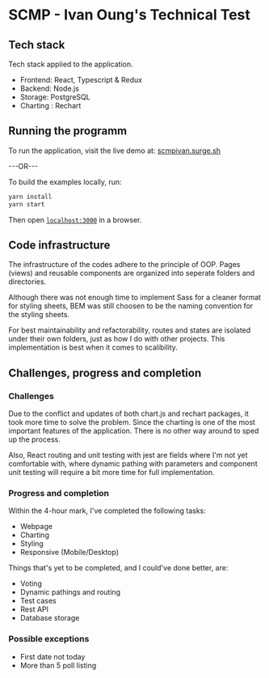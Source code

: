 # SCMP - Ivan Oung's Technical Test

## Tech stack

Tech stack applied to the application.

-   Frontend: React, Typescript & Redux
-   Backend: Node.js
-   Storage: PostgreSQL
-   Charting : Rechart

## Running the programm

To run the application, visit the live demo at: [scmpivan.surge.sh](http://scmpivan.surge.sh/)

---OR---

To build the examples locally, run:

```bash
yarn install
yarn start
```

Then open [`localhost:3000`](http://localhost:3000) in a browser.

## Code infrastructure

The infrastructure of the codes adhere to the principle of OOP. Pages (views) and reusable components are organized into seperate folders and directories.

Although there was not enough time to implement Sass for a cleaner format for styling sheets, BEM was still choosen to be the naming convention for the styling sheets.

For best maintainability and refactorability, routes and states are isolated under their own folders, just as how I do with other projects. This implementation is best when it comes to scalibility.

## Challenges, progress and completion

### Challenges

Due to the conflict and updates of both chart.js and rechart packages, it took more time to solve the problem. Since the charting is one of the most important features of the application. There is no other way around to sped up the process.

Also, React routing and unit testing with jest are fields where I'm not yet comfortable with, where dynamic pathing with parameters and component unit testing will require a bit more time for full implementation.

### Progress and completion

Within the 4-hour mark, I've completed the following tasks:

-   Webpage
-   Charting
-   Styling
-   Responsive (Mobile/Desktop)

Things that's yet to be completed, and I could've done better, are:

-   Voting
-   Dynamic pathings and routing
-   Test cases
-   Rest API
-   Database storage

### Possible exceptions

-   First date not today
-   More than 5 poll listing
